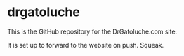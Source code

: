 # drgatoluche
This is the GitHub repository for the DrGatoluche.com site.

It is set up to forward to the website on push.
Squeak.